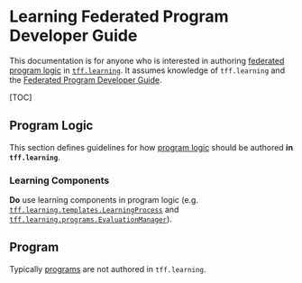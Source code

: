 # Learning Federated Program Developer Guide

This documentation is for anyone who is interested in authoring
[federated program logic](https://github.com/tensorflow/federated/blob/main/docs/program/federated_program.md#program-logic)
in
[`tff.learning`](https://www.tensorflow.org/federated/api_docs/python/tff/learning).
It assumes knowledge of `tff.learning` and the
[Federated Program Developer Guide](https://github.com/tensorflow/federated/blob/main/docs/program/guide.md).

[TOC]

## Program Logic

This section defines guidelines for how
[program logic](http://g3doc/third_party/tensorflow_federated/g3doc/program/federated_program.md#program-logic)
should be authored **in `tff.learning`**.

### Learning Components

**Do** use learning components in program logic (e.g.
[`tff.learning.templates.LearningProcess`](https://www.tensorflow.org/federated/api_docs/python/tff/learning/templates/LearningProcess)
and
[`tff.learning.programs.EvaluationManager`](https://www.tensorflow.org/federated/api_docs/python/tff/learning/programs/EvaluationManager)).

## Program

Typically
[programs](http://g3doc/third_party/tensorflow_federated/g3doc/program/federated_program.md#programs)
are not authored in `tff.learning`.
